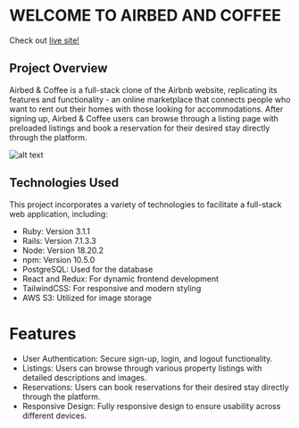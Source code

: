 # WELCOME TO AIRBED AND COFFEE

Check out [live site!](https://airbed-n-coffee.onrender.com/)

## Project Overview
Airbed & Coffee is a full-stack clone of the Airbnb website, replicating its features and functionality - an online marketplace that connects people who want to rent out their homes with those looking for accommodations. After signing up, Airbed & Coffee users can browse through a listing page with preloaded listings and book a reservation for their desired stay directly through the platform.

![alt text](https://github.com/edison4354/airbed-n-coffee/blob/main/public/homepage.png?raw=true)

## Technologies Used
This project incorporates a variety of technologies to facilitate a full-stack web application, including:

- Ruby: Version 3.1.1
- Rails: Version 7.1.3.3
- Node: Version 18.20.2
- npm: Version 10.5.0
- PostgreSQL: Used for the database
- React and Redux: For dynamic frontend development
- TailwindCSS: For responsive and modern styling
- AWS S3: Utilized for image storage

# Features

- User Authentication: Secure sign-up, login, and logout functionality.
- Listings: Users can browse through various property listings with detailed descriptions and images.
- Reservations: Users can book reservations for their desired stay directly through the platform.
- Responsive Design: Fully responsive design to ensure usability across different devices.